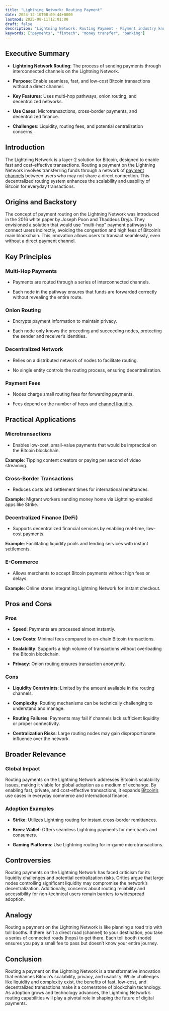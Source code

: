 ```yaml
---
title: "Lightning Network: Routing Payment"
date: 2024-12-10T08:09:44+0000
lastmod: 2025-08-11T12:01:00
draft: false
description: "Lightning Network: Routing Payment - Payment industry knowledge and insights"
keywords: ["payments", "fintech", "money transfer", "banking"]
---
```


## Executive Summary

- **Lightning Network Routing**: The process of sending payments through interconnected channels on the Lightning Network.

- **Purpose**: Enable seamless, fast, and low-cost Bitcoin transactions without a direct channel.

- **Key Features**: Uses multi-hop pathways, onion routing, and decentralized networks.

- **Use Cases**: Microtransactions, cross-border payments, and decentralized finance.

- **Challenges**: Liquidity, routing fees, and potential centralization concerns.

## Introduction

The Lightning Network is a layer-2 solution for Bitcoin, designed to enable fast and cost-effective transactions. Routing a payment on the Lightning Network involves transferring funds through a network of [payment channels](https://faisalkhanllc.xyz/resources/payments-wiki/p/payment-channel/) between users who may not share a direct connection. This decentralized routing system enhances the scalability and usability of Bitcoin for everyday transactions.

## Origins and Backstory

The concept of payment routing on the Lightning Network was introduced in the 2016 white paper by Joseph Poon and Thaddeus Dryja. They envisioned a solution that would use "multi-hop" payment pathways to connect users indirectly, avoiding the congestion and high fees of Bitcoin’s main blockchain. This innovation allows users to transact seamlessly, even without a direct payment channel.

## Key Principles

### Multi-Hop Payments

- Payments are routed through a series of interconnected channels.

- Each node in the pathway ensures that funds are forwarded correctly without revealing the entire route.

### Onion Routing

- Encrypts payment information to maintain privacy.

- Each node only knows the preceding and succeeding nodes, protecting the sender and receiver’s identities.

### Decentralized Network

- Relies on a distributed network of nodes to facilitate routing.

- No single entity controls the routing process, ensuring decentralization.

### Payment Fees

- Nodes charge small routing fees for forwarding payments.

- Fees depend on the number of hops and [channel liquidity](https://faisalkhanllc.xyz/resources/payments-wiki/l/lightning-network/lightning-network-channel-liquidity/).

## Practical Applications

### Microtransactions

- Enables low-cost, small-value payments that would be impractical on the Bitcoin blockchain.

**Example**: Tipping content creators or paying per second of video streaming.

### Cross-Border Transactions

- Reduces costs and settlement times for international remittances.

**Example**: Migrant workers sending money home via Lightning-enabled apps like Strike.

### Decentralized Finance (DeFi)

- Supports decentralized financial services by enabling real-time, low-cost payments.

**Example**: Facilitating liquidity pools and lending services with instant settlements.

### E-Commerce

- Allows merchants to accept Bitcoin payments without high fees or delays.

**Example**: Online stores integrating Lightning Network for instant checkout.

## Pros and Cons

### Pros

- **Speed**: Payments are processed almost instantly.

- **Low Costs**: Minimal fees compared to on-chain Bitcoin transactions.

- **Scalability**: Supports a high volume of transactions without overloading the Bitcoin blockchain.

- **Privacy**: Onion routing ensures transaction anonymity.

### Cons

- **Liquidity Constraints**: Limited by the amount available in the routing channels.

- **Complexity**: Routing mechanisms can be technically challenging to understand and manage.

- **Routing Failures**: Payments may fail if channels lack sufficient liquidity or proper connectivity.

- **Centralization Risks**: Large routing nodes may gain disproportionate influence over the network.

## Broader Relevance

### Global Impact

Routing payments on the Lightning Network addresses Bitcoin’s scalability issues, making it viable for global adoption as a medium of exchange. By enabling fast, private, and cost-effective transactions, it expands [Bitcoin’s](https://faisalkhanllc.xyz/resources/payments-wiki/b/bitcoin/) use cases in everyday commerce and international finance.

### Adoption Examples

- **Strike**: Utilizes Lightning routing for instant cross-border remittances.

- **Breez Wallet**: Offers seamless Lightning payments for merchants and consumers.

- **Gaming Platforms**: Use Lightning routing for in-game microtransactions.

## Controversies

Routing payments on the Lightning Network has faced criticism for its liquidity challenges and potential centralization risks. Critics argue that large nodes controlling significant liquidity may compromise the network’s decentralization. Additionally, concerns about routing reliability and accessibility for non-technical users remain barriers to widespread adoption.

## Analogy

Routing a payment on the Lightning Network is like planning a road trip with toll booths. If there isn’t a direct road (channel) to your destination, you take a series of connected roads (hops) to get there. Each toll booth (node) ensures you pay a small fee to pass but doesn’t know your entire journey.

## Conclusion

Routing a payment on the Lightning Network is a transformative innovation that enhances Bitcoin’s scalability, privacy, and usability. While challenges like liquidity and complexity exist, the benefits of fast, low-cost, and decentralized transactions make it a cornerstone of blockchain technology. As adoption grows and technology advances, the Lightning Network’s routing capabilities will play a pivotal role in shaping the future of digital payments.